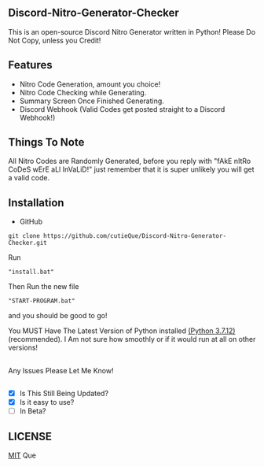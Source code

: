 ## Discord-Nitro-Generator-Checker
This is an open-source Discord Nitro Generator written in Python! Please Do Not Copy, unless you Credit!
## Features
+ Nitro Code Generation, amount you choice!
+ Nitro Code Checking while Generating.
+ Summary Screen Once Finished Generating.
+ Discord Webhook (Valid Codes get posted straight to a Discord Webhook!)
## Things To Note
All Nitro Codes are Randomly Generated, before you reply with "fAkE nItRo CoDeS wErE aLl InVaLiD!" just remember that it is super unlikely you will get a valid code. 
## Installation
+ GitHub 
```
git clone https://github.com/cutieQue/Discord-Nitro-Generator-Checker.git
```
Run 
```
"install.bat"
``` 
Then Run the new file
```
"START-PROGRAM.bat"
```
and you should be good to go!

You MUST Have The Latest Version of Python installed [(Python 3.7.12)](https://www.python.org/downloads/release/python-3712/) (recommended). I Am not sure how smoothly or if it would run at all on other versions!
##
Any Issues Please Let Me Know!
##
- [x] Is This Still Being Updated?
- [x] Is it easy to use?
- [ ] In Beta?
## LICENSE
[MIT](LICENSE) Que
